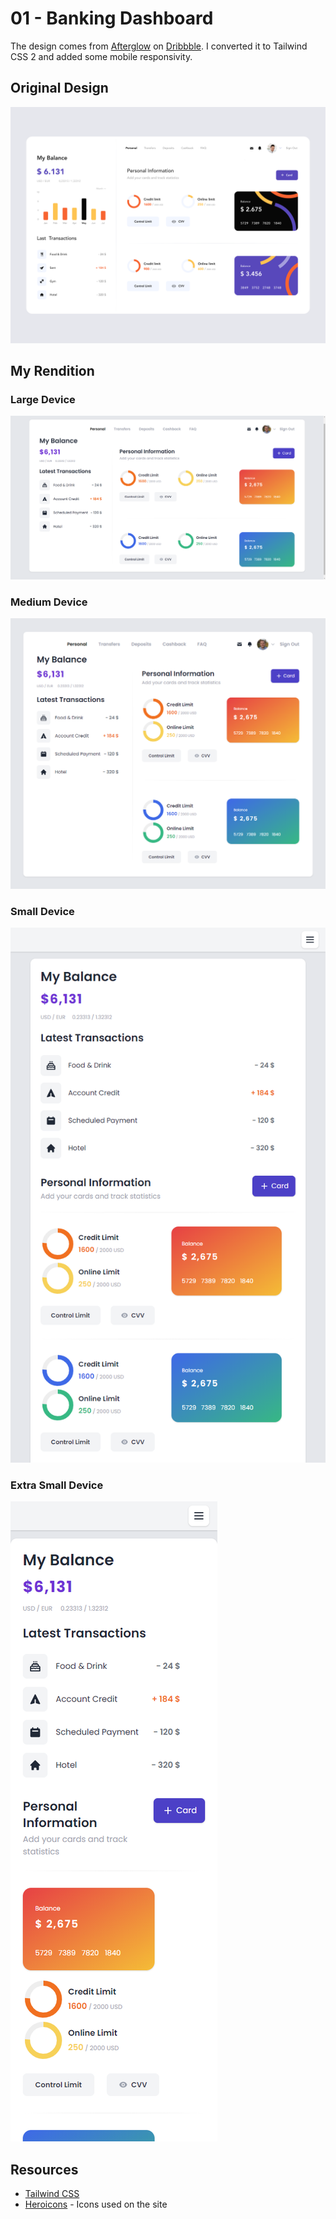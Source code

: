 # 01 - Banking Dashboard

The design comes from [Afterglow](https://dribbble.com/Afterglow-studio) on [Dribbble](https://dribbble.com/shots/11259473-Banking-Dashboard). I converted it to Tailwind CSS 2 and added some mobile responsivity.

## Original Design

![Image of Original Design](https://github.com/DylanDirlam/design-to-tailwind/blob/master/01-banking-dashboard/screenshots/base.png)

## My Rendition

### Large Device

![Image on Large Device](https://github.com/DylanDirlam/design-to-tailwind/blob/master/01-banking-dashboard/screenshots/01-large.png)

### Medium Device

![Image on Large Device](https://github.com/DylanDirlam/design-to-tailwind/blob/master/01-banking-dashboard/screenshots/02-medium.png)

### Small Device

![Image on Large Device](https://github.com/DylanDirlam/design-to-tailwind/blob/master/01-banking-dashboard/screenshots/03-small.png)

### Extra Small Device

![Image on Large Device](https://github.com/DylanDirlam/design-to-tailwind/blob/master/01-banking-dashboard/screenshots/04-extra-small.png)

## Resources

- [Tailwind CSS](https://tailwindcss.com/)
- [Heroicons](https://heroicons.com/) - Icons used on the site

